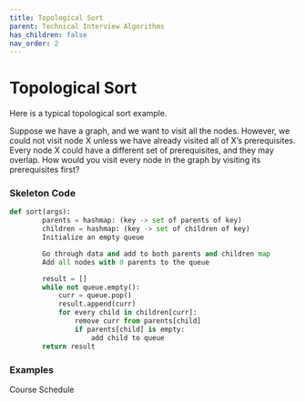 ```yaml
---
title: Topological Sort
parent: Technical Interview Algorithms
has_children: false
nav_order: 2
---
```


# Topological Sort

Here is a typical topological sort example.


Suppose we have a graph, and we want to visit all the nodes. However, we could not visit node X unless we have already visited all of X’s prerequisites. Every node X could have a different set of prerequisites, and they may overlap. How would you visit every node in the graph by visiting its prerequisites first?

### Skeleton Code

```python
def sort(args):
		parents = hashmap: (key -> set of parents of key)
		children = hashmap: (key -> set of children of key)
		Initialize an empty queue

		Go through data and add to both parents and children map
		Add all nodes with 0 parents to the queue

		result = []
		while not queue.empty():
			curr = queue.pop()
			result.append(curr)
			for every child in children[curr]:
        		remove curr from parents[child]
				if parents[child] is empty:
					add child to queue
		return result
```

### Examples

Course Schedule